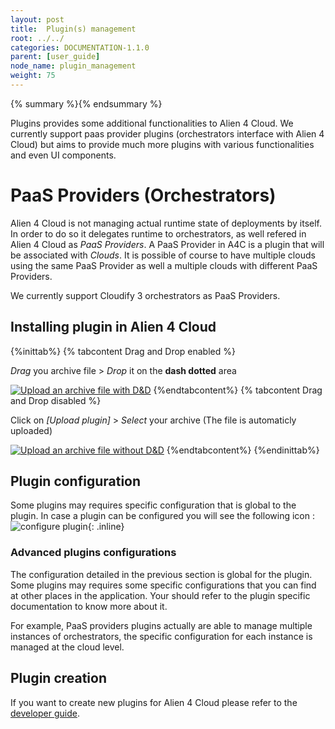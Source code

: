 ```yaml
---
layout: post
title:  Plugin(s) management
root: ../../
categories: DOCUMENTATION-1.1.0
parent: [user_guide]
node_name: plugin_management
weight: 75
---
```


{% summary %}{% endsummary %}

Plugins provides some additional functionalities to Alien 4 Cloud. We currently support paas provider plugins (orchestrators interface with Alien 4 Cloud) but aims to provide much more plugins with various functionalities and even UI components.

# PaaS Providers (Orchestrators)

Alien 4 Cloud is not managing actual runtime state of deployments by itself. In order to do so it delegates runtime to orchestrators, as well refered in Alien 4 Cloud as _PaaS Providers_. A PaaS Provider in A4C is a plugin that will be associated with _Clouds_. It is possible of course to have multiple clouds using the same PaaS Provider as well a multiple clouds with different PaaS Providers.

We currently support Cloudify 3 orchestrators as PaaS Providers.

## Installing plugin in Alien 4 Cloud

{%inittab%}
{% tabcontent Drag and Drop enabled %}

*Drag* you archive file > *Drop* it on the **dash dotted** area

[![Upload an archive file with D&D](../../images/user_guide/upload-plugin-archive.png)](../../images/user_guide/upload-plugin-archive.png)
{%endtabcontent%}
{% tabcontent Drag and Drop disabled %}

Click on *[Upload plugin]* > *Select* your archive (The file is automaticly uploaded)

[![Upload an archive file without D&D](../../images/user_guide/upload-plugin-wihout-drag-and-drop.png)](../../images/user_guide/upload-plugin-wihout-drag-and-drop.png)
{%endtabcontent%}
{%endinittab%}

## Plugin configuration

Some plugins may requires specific configuration that is global to the plugin. In case a plugin can be configured you will see the following icon : ![configure plugin](../../images/user_guide/configure-plugin.png){: .inline}

### Advanced plugins configurations

The configuration detailed in the previous section is global for the plugin. Some plugins may requires some specific configurations that you can find at other places in the application. Your should refer to the plugin specific documentation to know more about it.

For example, PaaS providers plugins actually are able to manage multiple instances of orchestrators, the specific configuration for each instance is managed at the cloud level.

## Plugin creation

If you want to create new plugins for Alien 4 Cloud please refer to the [developer guide](#/developer_guide/index.html).
